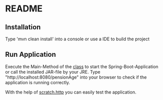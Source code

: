 # README

## Installation

Type 'mvn clean install' into a console or use a IDE to build the project 

## Run Application

Execute the Main-Method of the [class](../java/org/example/pensionage/Application.java) to start the Spring-Boot-Application or call the installed JAR-file by your JRE.
Type "http://localhost:8080/pensionAge" into your browser to check if the application is running correctly.

With the help of [scratch.http](scratch.http) you can easily test the application.